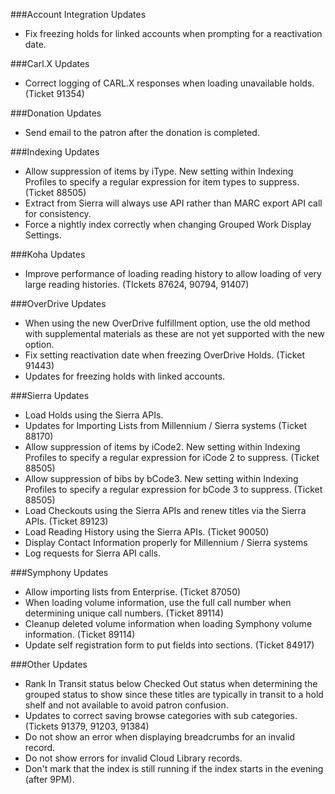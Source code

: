 ###Account Integration Updates
- Fix freezing holds for linked accounts when prompting for a reactivation date.

###Carl.X Updates
- Correct logging of CARL.X responses when loading unavailable holds. (Ticket 91354)

###Donation Updates
- Send email to the patron after the donation is completed.  

###Indexing Updates
- Allow suppression of items by iType. New setting within Indexing Profiles to specify a regular expression for item types to suppress. (Ticket 88505)
- Extract from Sierra will always use API rather than MARC export API call for consistency. 
- Force a nightly index correctly when changing Grouped Work Display Settings.   

###Koha Updates
- Improve performance of loading reading history to allow loading of very large reading histories. (TIckets 87624, 90794, 91407)

###OverDrive Updates
- When using the new OverDrive fulfillment option, use the old method with supplemental materials as these are not yet supported with the new option.  
- Fix setting reactivation date when freezing OverDrive Holds. (Ticket 91443) 
- Updates for freezing holds with linked accounts. 

###Sierra Updates
- Load Holds using the Sierra APIs.
- Updates for Importing Lists from Millennium / Sierra systems (Ticket 88170)
- Allow suppression of items by iCode2. New setting within Indexing Profiles to specify a regular expression for iCode 2 to suppress. (Ticket 88505) 
- Allow suppression of bibs by bCode3. New setting within Indexing Profiles to specify a regular expression for bCode 3 to suppress. (Ticket 88505)
- Load Checkouts using the Sierra APIs and renew titles via the Sierra APIs. (Ticket 89123) 
- Load Reading History using the Sierra APIs. (Ticket 90050)
- Display Contact Information properly for Millennium / Sierra systems
- Log requests for Sierra API calls. 

###Symphony Updates
- Allow importing lists from Enterprise. (Ticket 87050)
- When loading volume information, use the full call number when determining unique call numbers. (Ticket 89114) 
- Cleanup deleted volume information when loading Symphony volume information. (Ticket 89114)
- Update self registration form to put fields into sections. (Ticket 84917)

###Other Updates
- Rank In Transit status below Checked Out status when determining the grouped status to show since these titles are typically in transit to a hold shelf and not available to avoid patron confusion.
- Updates to correct saving browse categories with sub categories. (Tickets 91379, 91203, 91384)  
- Do not show an error when displaying breadcrumbs for an invalid record. 
- Do not show errors for invalid Cloud Library records.  
- Don't mark that the index is still running if the index starts in the evening (after 9PM). 